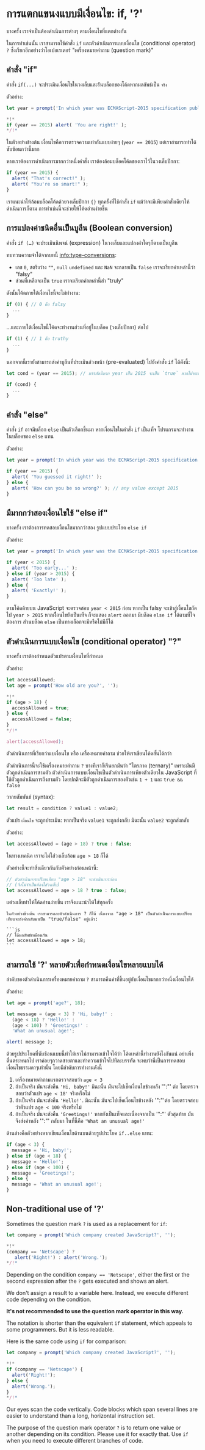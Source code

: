 # การแตกแขนงแบบมีเงื่อนไข: if, '?'

บางครั้ง เราจำเป็นต้องดำเนินการต่างๆ ตามเงื่อนไขที่แตกต่างกัน

ในการทำเช่นนั้น เราสามารถใช้คำสั่ง `if` และตัวดำเนินการแบบเงื่อนไข (conditional operator) `?` ซึ่งเรียกอีกอย่างว่าโอเปอเรเตอร์ "เครื่องหมายคำถาม (question mark)"

## คำสั่ง "if"

คำสั่ง `if(...)` จะประเมินเงื่อนไขในวงเล็บและรันบล็อกของโค้ดหากผลลัพธ์เป็น `จริง`

ตัวอย่าง:

```js run
let year = prompt('In which year was ECMAScript-2015 specification published?', '');

*!*
if (year == 2015) alert( 'You are right!' );
*/!*
```

ในตัวอย่างข้างต้น เงื่อนไขคือการตรวจความเท่ากันแบบง่ายๆ (`year == 2015`) แต่เราสามารถทำได้ซับซ้อนกว่านี้มาก

หากเราต้องการดำเนินการมากกว่าหนึ่งคำสั่ง เราต้องล้อมบล็อคโค้ดของเราไว้ในวงเล็บปีกกา:

```js
if (year == 2015) {
  alert( "That's correct!" );
  alert( "You're so smart!" );
}
```

เราแนะนำให้ล้อมบล็อคโค้ดด้วยวงเล็บปีกกา `{}` ทุกครั้งที่ใช้คำสั่ง `if` แม้ว่าจะมีเพียงคำสั่งเดียวให้ดำเนินการก็ตาม การทำเช่นนี้จะช่วยให้โค้ดอ่านง่ายขึ้น

## การแปลงค่าชนิดอื่นเป็นบูลีน (Boolean conversion)

คำสั่ง `if (…)` จะประเมินนิพจน์ (expression) ในวงเล็บและแปลงค่าใดๆก็ตามเป็นบูลีน

ทบทวนความจำได้จากบทนี้ <info:type-conversions>:

- เลข `0`, สตริงว่าง `""`, `null` `undefined` และ `NaN` จะกลายเป็น `false` เราจะเรียกค่าเหล่านี้ว่า "falsy"
- ส่วนที่เหลือจะเป็น `true` เราจะเรียกค่าเหล่านี้ส่า "truly"

ดังนั้นโค้ดภายใต้เงื่อนไขนี้จะไม่ทำงาน:

```js
if (0) { // 0 คือ falsy
  ...
}
```

...และภายใต้เงื่อนไขนี้โค้ดจะทำงานส่วนที่อยู่ในบล็อค (วงเล็บปีกกา) ต่อไป

```js
if (1) { // 1 คือ truthy
  ...
}
```

นอกจากนี้เรายังสามารถส่งค่าบูลีนที่ประเมินล่วงหน้า (pre-evaluated) ไปยังคำสั่ง `if` ได้ดังนี้:

```js
let cond = (year == 2015); // บรรทัดนี้หาก year เป็น 2015 จะเป็น `true` หากไม่จะเป็น `false` เก็บไว้ในตัวแปร

if (cond) {
  ...
}
```

## คำสั่ง "else"

คำสั่ง `if` อาจมีบล็อก `else` เป็นตัวเลือกขึ้นมา หากเงื่อนไขในคำสั่ง `if` เป็นเท็จ โปรแกรมจะทำงานในบล็อคของ `else` แทน

ตัวอย่าง:
```js run
let year = prompt('In which year was the ECMAScript-2015 specification published?', '');

if (year == 2015) {
  alert( 'You guessed it right!' );
} else {
  alert( 'How can you be so wrong?' ); // any value except 2015
}
```

## มีมากกว่าสองเงื่อนไขใช้ "else if"

บางครั้ง เราต้องการทดสอบเงื่อนไขมากกว่าสอง รูปแบบประโยค `else if`

ตัวอย่าง:

```js run
let year = prompt('In which year was the ECMAScript-2015 specification published?', '');

if (year < 2015) {
  alert( 'Too early...' );
} else if (year > 2015) {
  alert( 'Too late' );
} else {
  alert( 'Exactly!' );
}
```

ตามโค้ดด้ายบน JavaScript จะตรวจสอบ `year < 2015` ก่อน หากเป็น falsy จะเข้าสู่เงื่อนไขถัดไป `year > 2015` หากเงืื่อนไขยังเป็นเท็จ ก็จะแสดง `alert` ออกมา
มีบล็อค `else if` ได้ตามที่ใจต้องการ ส่วนบล็อค `else` เป็นทางเลือกจะมีหรือไม่มีก็ได้

## ตัวดำเนินการแบบเงื่อนไข (conditional operator) "?"

บางครั้ง เราต้องกำหนดตัวแปรตามเงื่อนไขที่กำหนด

ตัวอย่าง:

```js run no-beautify
let accessAllowed;
let age = prompt('How old are you?', '');

*!*
if (age > 18) {
  accessAllowed = true;
} else {
  accessAllowed = false;
}
*/!*

alert(accessAllowed);
```

ตัวดำเนินการที่เรียกว่าแบเงื่อนไข หรือ เครื่องหมายคำถาม ช่วยให้เราเขียนโค้ดสั้นได้กว่า

ตัวดำเนินการนี้จะใช้เครื่องหมายคำถาม `?` บางทีเราก็เรีนยกมันว่า "ไตรภาค (ternary)" เพราะมันมีตัวถูกดำเนินการสามตัว ตัวดำเนินการแบบเงื่อนไขเป็นตัวดำเนินการเพียงตัวเดียวใน JavaScript ที่ใช้ตัวถูกดำเนินการถึงสามตัว โดยปกติจะมีตัวถูกดำเนินการสองตัวเช่น `1 + 1` และ `true && false`

วากยสัมพันธ์ (syntax):
```js
let result = condition ? value1 : value2;
```

ตัวแปร `เงื่อนไข` จะถูกประเมิน: หากเป็นจริง `value1` จะถูกส่งกลับ มิฉะนั้น `value2` จะถูกส่งกลับ

ตัวอย่าง:

```js
let accessAllowed = (age > 18) ? true : false;
```

ในทางเทคนิค เราจะไม่ใส่วงเล็บล้อม `age > 18` ก็ได้

ตัวอย่างนี้จะทำสิ่งเดียวกันกับตัวอย่างก่อนหน้านี้:

```js
// ตัวดำเนินการเปรียบเทียบ "age > 18" จะดำเนินการก่อน
// (จึงไม่จำเป็นต้องใส่วงเล็บ)
let accessAllowed = age > 18 ? true : false;
```

แต่วงเล็บทำให้โค้ดอ่านง่ายขึ้น เราจึงแนะนำให้ใส่ทุกครั้ง

````smart
ในตัวอย่างข้างต้น เราสามารถละตัวดำเนินการ ? ก็ได้ เนื่องจาก "age > 18" เป็นตัวดำเนิินการแบบเปรียบเทียบจะส่งค่ากลับมาเป็น "true/false" อยู่แล้ว:

```js
// ได้ผลลัพธ์เหมือนกัน
let accessAllowed = age > 18;
```
````

## สามารถใช้ '?' หลายตัวเพื่อกำหนดเงื่อนไขหลายแบบได้

ลำดับของตัวดำเนินการเครื่องหมายคำถาม `?` สามารถคืนค่าที่ขึ้นอยู่กับเงื่อนไขมากกว่าหนึ่งเงื่อนไขได้

ตัวอย่าง:
```js run
let age = prompt('age?', 18);

let message = (age < 3) ? 'Hi, baby!' :
  (age < 18) ? 'Hello!' :
  (age < 100) ? 'Greetings!' :
  'What an unusual age!';

alert( message );
```

ด้วยรูปประโยคที่ซับซ้อนแบบนี้ทำให้เราไม่สามารถเข้าใจได้ว่า โค้ดเหล่านี้ทำงานยังไงกันแน่ อย่าเพิ่งตื่นตระหนกไป เราค่อยๆกวาดสายตาและทำความเข้าใจไปทีละบรรทัด จะพบว่านี่เป็นการทดสอบเงื่อนไขธรรมดาๆเท่านั้น โดยมีลำดับการทำงานดังนี้

1. เครื่องหมายคำถามแรกตรวจสอบว่า `age < 3`
2. ถ้าเป็นจริง มันจะส่งคืน `'Hi, baby!'` มิฉะนั้น มันจะไปเช็คเงื่อนไขข้างหลัง '":"' ต่อ โดยตรวจสอบว่าตัวแปร `age < 18'` จริงหรือไม่
3. ถ้าเป็นจริง มันจะส่งคืน `'Hello!'`. มิฉะนั้น มันจะไปเช็คเงื่อนไขข้างหลัง '":"'ต่อ โดยตรวจสอบว่าตัวแปร  `age < 100` จริงหรือไม่
4. ถ้าเป็นจริง มันจะส่งคืน `'Greetings!'` หากยังเป็นเท็จและเนื่องจากเป็น '":"' ตัวสุดท้าย มันจึงส่งค่าหลัง '":"'  กลับมา ในที่นี้คือ `'What an unusual age!'`

ด้านล่างคือตัวอย่างหากเขียนเงื่อนไขด้านบนด้วยรูปประโยค `if..else` แทน:

```js
if (age < 3) {
  message = 'Hi, baby!';
} else if (age < 18) {
  message = 'Hello!';
} else if (age < 100) {
  message = 'Greetings!';
} else {
  message = 'What an unusual age!';
}
```

## Non-traditional use of '?'

Sometimes the question mark `?` is used as a replacement for `if`:

```js run no-beautify
let company = prompt('Which company created JavaScript?', '');

*!*
(company == 'Netscape') ?
   alert('Right!') : alert('Wrong.');
*/!*
```

Depending on the condition `company == 'Netscape'`, either the first or the second expression after the `?` gets executed and shows an alert.

We don't assign a result to a variable here. Instead, we execute different code depending on the condition.

**It's not recommended to use the question mark operator in this way.**

The notation is shorter than the equivalent `if` statement, which appeals to some programmers. But it is less readable.

Here is the same code using `if` for comparison:

```js run no-beautify
let company = prompt('Which company created JavaScript?', '');

*!*
if (company == 'Netscape') {
  alert('Right!');
} else {
  alert('Wrong.');
}
*/!*
```

Our eyes scan the code vertically. Code blocks which span several lines are easier to understand than a long, horizontal instruction set.

The purpose of the question mark operator `?` is to return one value or another depending on its condition. Please use it for exactly that. Use `if` when you need to execute different branches of code.
